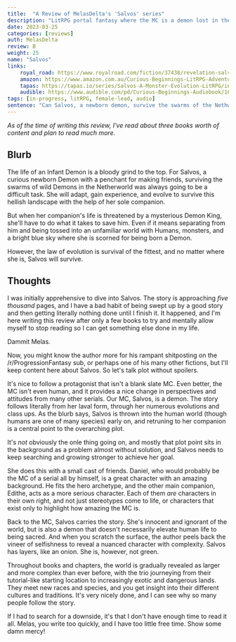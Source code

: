 ```yaml
---
title:  "A Review of MelasDelta's 'Salvos' series"
description: "LitRPG portal fantasy where the MC is a demon lost in the world of mortals."
date: 2023-03-25
categories: [reviews]
auth: MelasDelta
review: B
weight: 25
name: "Salvos"
links:
    royal_road: https://www.royalroad.com/fiction/37438/revelation-salvos-a-monster-evolution-litrpg
    amazon: https://www.amazon.com.au/Curious-Beginnings-LitRPG-Adventure-Salvos-ebook/dp/B08SQD1DLR
    tapas: https://tapas.io/series/Salvos-A-Monster-Evolution-LitRPG/info
    audible: https://www.audible.com/pd/Curious-Beginnings-Audiobook/1039402895
tags: [in-progress, litRPG, female-lead, audio]
sentence: "Can Salvos, a newborn demon, survive the swarms of the Nethworld? When cast to the human realm, will she find her way home?"
---
```


*As of the time of writing this review, I've read about three books worth of content and plan to read much more.*

## Blurb

The life of an Infant Demon is a bloody grind to the top. For Salvos, a curious newborn Demon with a penchant for making friends, surviving the swarms of wild Demons in the Netherworld was always going to be a difficult task. She will adapt, gain experience, and evolve to survive this hellish landscape with the help of her sole companion.

But when her companion's life is threatened by a mysterious Demon King, she'll have to do what it takes to save him. Even if it means separating from him and being tossed into an unfamiliar world with Humans, monsters, and a bright blue sky where she is scorned for being born a Demon.

However, the law of evolution is survival of the fittest, and no matter where she is, Salvos will survive.

## Thoughts

I was initially apprehensive to dive into Salvos. The story is approaching *five thousand* pages, and I have a bad habit of being swept up by a good story and then getting literally nothing done until I finish it. It happened, and I'm here writing this review after only a few books to try and mentally allow myself to stop reading so I can get something else done in my life.

Dammit Melas.

Now, you might know the author more for his rampant shitposting on the /r/ProgressionFantasy sub, or perhaps one of his many other fictions, but I'll keep content here about Salvos. So let's talk plot without spoilers.

It's nice to follow a protagonist that isn't a blank slate MC. Even better, the MC isn't even human, and it provides a nice change in perspectives and attitudes from many other serials. Our MC, Salvos, is a demon. The story follows literally from her laval form, through her numerous evolutions and class ups. As the blurb says, Salvos is thrown into the human world (though humans are one of many species) early on, and retruning to her companion is a central point to the overarching plot. 

It's *not* obviously the onle thing going on, and mostly that plot point sits in the background as a problem almost without solution, and Salvos needs to keep searching and growing stronger to achieve her goal.

She does this with a small cast of friends. Daniel, who would probably be the MC of a serial all by himself, is a great character with an amazing background. He fits the hero archetype, and the other main companion, Edithe, acts as a more serious character. Each of them *are* characters in their own right, and not just stereotypes come to life, or characters that exist only to highlight how amazing the MC is.

Back to the MC, Salvos carries the story. She's innocent and ignorant of the world, but is also a demon that doesn't necessarily elevate human life to being sacred. And when you scratch the surface, the author peels back the vineer of selfishness to reveal a nuanced character with complexity. Salvos has layers, like an onion. She is, however, not green.

Throughout books and chapters, the world is gradually revealed as larger and more complex than ever before, with the trio journeying from their tutorial-like starting location to increasingly exotic and dangerous lands. They meet new races and species, and you get insight into their different cultures and traditions. It's very nicely done, and I can see why so many people follow the story.

If I had to search for a downside, it's that I don't have enough time to read it all. Melas, you write too quickly, and I have too little free time. Show some damn mercy!